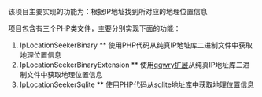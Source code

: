 

该项目主要实现的功能为：根据IP地址找到所对应的地理位置信息

项目包含有三个PHP类文件，主要分别实现下面的功能：
1. IpLocationSeekerBinary
** 使用PHP代码从纯真IP地址库二进制文件中获取地理位置信息
2. IpLocationSeekerBinaryExtension
** 使用[qqwry扩展](http://pecl.php.net/package/qqwry)从纯真IP地址库二进制文件中获取地理位置信息
3. IpLocationSeekerSqlite
** 使用PHP代码从sqlite地址库中获取地理位置信息



